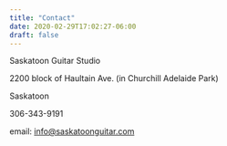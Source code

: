 ```yaml
---
title: "Contact"
date: 2020-02-29T17:02:27-06:00
draft: false
---
```


Saskatoon Guitar Studio

2200 block of Haultain Ave. (in Churchill Adelaide Park)

Saskatoon

306-343-9191

email: info@saskatoonguitar.com

